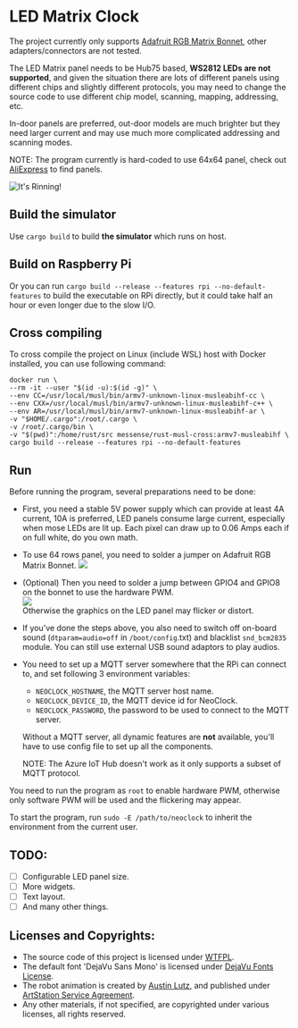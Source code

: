 LED Matrix Clock
================

The project currently only supports [Adafruit RGB Matrix Bonnet](https://learn.adafruit.com/adafruit-rgb-matrix-bonnet-for-raspberry-pi), other adapters/connectors are not tested.


The LED Matrix panel needs to be Hub75 based, **WS2812 LEDs are not supported**, and given the situation there are lots of different panels using different chips and slightly different protocols, you may need to change the source code to use different chip model, scanning, mapping, addressing, etc.

In-door panels are preferred, out-door models are much brighter but they need larger current and may use much more complicated addressing and scanning modes.

NOTE: The program currently is hard-coded to use 64x64 panel, check out [AliExpress](https://www.aliexpress.com/wholesale?catId=0&initiative_id=SB_20220125075658&SearchText=hub75+64x64+led) to find panels.

![It's Rinning!](/assets/images/neoclock.gif "It's running!")

Build the simulator
-------------------
Use `cargo build` to build **the simulator** which runs on host.

Build on Raspberry Pi
---------------------
Or you can run `cargo build --release --features rpi --no-default-features` to build the executable on RPi directly, but it could take half an hour or even longer due to the slow I/O.

Cross compiling
---------------
To cross compile the project on Linux (include WSL) host with Docker installed, you can use following command:
```
docker run \
--rm -it --user "$(id -u):$(id -g)" \
--env CC=/usr/local/musl/bin/armv7-unknown-linux-musleabihf-cc \
--env CXX=/usr/local/musl/bin/armv7-unknown-linux-musleabihf-c++ \
--env AR=/usr/local/musl/bin/armv7-unknown-linux-musleabihf-ar \
-v "$HOME/.cargo":/root/.cargo \
-v /root/.cargo/bin \
-v "$(pwd)":/home/rust/src messense/rust-musl-cross:armv7-musleabihf \
cargo build --release --features rpi --no-default-features
```

Run
---

Before running the program, several preparations need to be done:
- First, you need a stable 5V power supply which can provide at least 4A current, 10A is preferred, LED panels consume large current, especially when mose LEDs are lit up. Each pixel can draw up to 0.06 Amps each if on full white, do you own math.
- To use 64 rows panel, you need to solder a jumper on Adafruit RGB Matrix Bonnet. <img src="https://cdn-learn.adafruit.com/assets/assets/000/063/007/medium640/led_matrices_addr-e-pad-bonnet.jpg?1538677462" />
- (Optional) Then you need to solder a jump between GPIO4 and GPIO8 on the bonnet to use the hardware PWM.<br><img src="https://cdn-learn.adafruit.com/assets/assets/000/057/727/medium640/led_matrices_gpios.jpg?1531951340" />
<br>Otherwise the graphics on the LED panel may flicker or distort.
- If you've done the steps above, you also need to switch off on-board sound (`dtparam=audio=off` in `/boot/config`.txt) and blacklist `snd_bcm2835` module. You can still use external USB sound adaptors to play audios.
- You need to set up a MQTT server somewhere that the RPi can connect to, and set following 3 environment variables:
    + `NEOCLOCK_HOSTNAME`, the MQTT server host name.
    + `NEOCLOCK_DEVICE_ID`, the MQTT device id for NeoClock.
    + `NEOCLOCK_PASSWORD`, the password to be used to connect to the MQTT server.

    Without a MQTT server, all dynamic features are **not** available, you'll have to use config file to set up all the components.

    NOTE: The Azure IoT Hub doesn't work as it only supports a subset of MQTT protocol.

You need to run the program as `root` to enable hardware PWM, otherwise only software PWM will be used and the flickering may appear.

To start the program, run `sudo -E /path/to/neoclock` to inherit the environment from the current user.

TODO:
-----
- [ ] Configurable LED panel size.
- [ ] More widgets.
- [ ] Text layout.
- [ ] And many other things.

Licenses and Copyrights:
------------------------

* The source code of this project is licensed under [WTFPL](http://www.wtfpl.net/).
* The default font 'DejaVu Sans Mono' is licensed under [DejaVu Fonts License](https://dejavu-fonts.github.io/License.html).
* The robot animation is created by [Austin Lutz](https://lutzam2.artstation.com/), and published under [ArtStation Service Agreement](https://www.artstation.com/marketplace-product-eula).
* Any other materials, if not specified, are copyrighted under various licenses, all rights reserved.